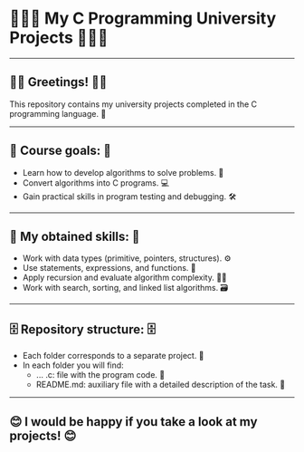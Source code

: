 # 👨🏽‍💻 My C Programming University Projects 👨🏽‍💻

---

## 👋🏼 Greetings! 👋🏼

This repository contains my university projects completed in the C programming language. 🔧

---

## 📍 Course goals: 📍

* Learn how to develop algorithms to solve problems. 🧠
* Convert algorithms into C programs. 💻
* Gain practical skills in program testing and debugging. 🛠

---

## 🤔 My obtained skills: 🤔

* Work with data types (primitive, pointers, structures). ⚙️
* Use statements, expressions, and functions. 🧮
* Apply recursion and evaluate algorithm complexity. 👨‍🏫
* Work with search, sorting, and linked list algorithms. 🗃

---

## 🗄️ Repository structure: 🗄️

* Each folder corresponds to a separate project. 📁
* In each folder you will find:
    * ... .c: file with the program code. 💾
    * README.md: auxiliary file with a detailed description of the task. 📃

---

## 😊 I would be happy if you take a look at my projects! 😊
